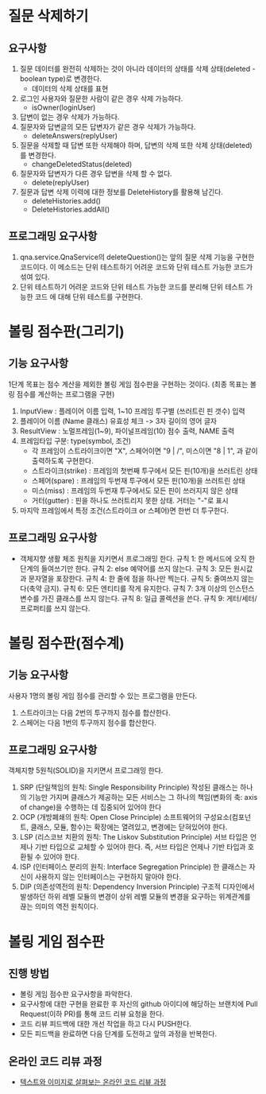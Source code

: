 # 질문 삭제하기
## 요구사항
1. 질문 데이터를 완전히 삭제하는 것이 아니라 데이터의 상태를 삭제 상태(deleted - boolean type)로 변경한다.
    * 데이터의 삭제 상태를 표현
2. 로그인 사용자와 질문한 사람이 같은 경우 삭제 가능하다.
    * isOwner(loginUser)
3. 답변이 없는 경우 삭제가 가능하다.
4. 질문자와 답변글의 모든 답변자가 같은 경우 삭제가 가능하다.
    * deleteAnswers(replyUser)
5. 질문을 삭제할 때 답변 또한 삭제해야 하며, 답변의 삭제 또한 삭제 상태(deleted)를 변경한다.
    * changeDeletedStatus(deleted)
6. 질문자와 답변자가 다른 경우 답변을 삭제 할 수 없다.
    * delete(replyUser)
7. 질문과 답변 삭제 이력에 대한 정보를 DeleteHistory를 활용해 남긴다.
    * deleteHistories.add()
    * DeleteHistories.addAll()
    
## 프로그래밍 요구사항
1. qna.service.QnaService의 deleteQuestion()는 앞의 질문 삭제 기능을 구현한 코드이다. 이 메소드는 단위 테스트하기 어려운 코드와 단위 테스트 가능한 코드가 섞여 있다.
2. 단위 테스트하기 어려운 코드와 단위 테스트 가능한 코드를 분리해 단위 테스트 가능한 코드 에 대해 단위 테스트를 구현한다.


# 볼링 점수판(그리기)
## 기능 요구사항
1단계 목표는 점수 계산을 제외한 볼링 게임 점수판을 구현하는 것이다. (최종 목표는 볼링 점수를 계산하는 프로그램을 구현)
1. InputView : 플레이어 이름 입력, 1~10 프레임 투구별 (쓰러트린 핀 갯수) 입력 
2. 플레이어 이름 (Name 클래스) 유효성 체크 -> 3자 길이의 영어 글자
3. ResultView : 노멀프레임(1~9), 파이널프레임(10) 점수 출력, NAME 출력
4. 프레임타입 구분: type(symbol, 조건)
    * 각 프레임이 스트라이크이면 "X", 스페어이면 "9 | /", 미스이면 "8 | 1", 과 같이 출력하도록 구현한다.
    * 스트라이크(strike) : 프레임의 첫번째 투구에서 모든 핀(10개)을 쓰러트린 상태
    * 스페어(spare) : 프레임의 두번재 투구에서 모든 핀(10개)을 쓰러트린 상태
    * 미스(miss) : 프레임의 두번재 투구에서도 모든 핀이 쓰러지지 않은 상태
    * 거터(gutter) : 핀을 하나도 쓰러트리지 못한 상태. 거터는 "-"로 표시
5. 마지막 프레임에서 특정 조건(스트라이크 or 스페어)면 한번 더 투구한다. 

## 프로그래밍 요구사항
* 객체지향 생활 체조 원칙을 지키면서 프로그래밍 한다.
규칙 1: 한 메서드에 오직 한 단계의 들여쓰기만 한다.
규칙 2: else 예약어를 쓰지 않는다.
규칙 3: 모든 원시값과 문자열을 포장한다.
규칙 4: 한 줄에 점을 하나만 찍는다.
규칙 5: 줄여쓰지 않는다(축약 금지).
규칙 6: 모든 엔티티를 작게 유지한다.
규칙 7: 3개 이상의 인스턴스 변수를 가진 클래스를 쓰지 않는다.
규칙 8: 일급 콜렉션을 쓴다.
규칙 9: 게터/세터/프로퍼티를 쓰지 않는다.

# 볼링 점수판(점수계)
## 기능 요구사항
사용자 1명의 볼링 게임 점수를 관리할 수 있는 프로그램을 만든다.
1. 스트라이크는 다음 2번의 투구까지 점수를 합산한다.
2. 스페어는 다음 1번의 투구까지 점수를 합산한다.

## 프로그래밍 요구사항
객체지향 5원칙(SOLID)을 지키면서 프로그래밍 한다.
1. SRP (단일책임의 원칙: Single Responsibility Principle)
    작성된 클래스는 하나의 기능만 가지며 클래스가 제공하는 모든 서비스는 그 하나의 책임(변화의 축: axis of change)을 수행하는 데 집중되어 있어야 한다
2. OCP (개방폐쇄의 원칙: Open Close Principle)
    소프트웨어의 구성요소(컴포넌트, 클래스, 모듈, 함수)는 확장에는 열려있고, 변경에는 닫혀있어야 한다.
3. LSP (리스코브 치환의 원칙: The Liskov Substitution Principle)
    서브 타입은 언제나 기반 타입으로 교체할 수 있어야 한다. 즉, 서브 타입은 언제나 기반 타입과 호환될 수 있어야 한다.
4. ISP (인터페이스 분리의 원칙: Interface Segregation Principle)
    한 클래스는 자신이 사용하지 않는 인터페이스는 구현하지 말아야 한다.
5. DIP (의존성역전의 원칙: Dependency Inversion Principle)
    구조적 디자인에서 발생하던 하위 레벨 모듈의 변경이 상위 레벨 모듈의 변경을 요구하는 위계관계를 끊는 의미의 역전 원칙이다.


# 볼링 게임 점수판
## 진행 방법
* 볼링 게임 점수판 요구사항을 파악한다.
* 요구사항에 대한 구현을 완료한 후 자신의 github 아이디에 해당하는 브랜치에 Pull Request(이하 PR)를 통해 코드 리뷰 요청을 한다.
* 코드 리뷰 피드백에 대한 개선 작업을 하고 다시 PUSH한다.
* 모든 피드백을 완료하면 다음 단계를 도전하고 앞의 과정을 반복한다.

## 온라인 코드 리뷰 과정
* [텍스트와 이미지로 살펴보는 온라인 코드 리뷰 과정](https://github.com/next-step/nextstep-docs/tree/master/codereview)